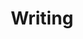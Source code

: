 ---
layout: page
title: Writing
nav: true
nav_order: 2
dropdown: true
children:
  - title: Blog
    permalink: /blog/
  - title: divider
  - title: Publications
    permalink: /publications/
  - title: divider
  - title: Vignettes
    permalink: /vignettes/
---